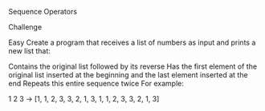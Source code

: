Sequence Operators


Challenge

Easy
Create a program that receives a list of numbers as input and prints a new list that:

Contains the original list followed by its reverse
Has the first element of the original list inserted at the beginning and the last element inserted at the end
Repeats this entire sequence twice
For example:

1 2 3 → [1, 1, 2, 3, 3, 2, 1, 3, 1, 1, 2, 3, 3, 2, 1, 3]
